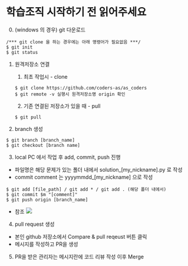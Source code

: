 # 학습조직 시작하기 전 읽어주세요

0. (windows 의 경우) git 다운로드
~~~
/*** git clone 을 하는 경우에는 아래 명령어가 필요없음 ***/
$ git init
$ git status
~~~
1. 원격저장소 연결

    1. 최초 작업시 - clone
    ~~~
    $ git clone https://github.com/coders-as/as_coders
    $ git remote -v 실행시 원격저장소명 origin 확인
    ~~~
    2. 기존 연결된 저장소가 있을 때 - pull
    ~~~
    $ git pull
    ~~~

2. branch 생성
~~~
$ git branch [branch_name]
$ git checkout [branch name]
~~~

3. local PC 에서 작업 후 add, commit, push 진행
- 파일명은 해당 문제가 있는 폴더 내에서 solution_[my_nickname].py 로 작성
- commit comment 는 yyyymmdd_[my_nickname] 으로 작성
~~~
$ git add [file_path] / git add * / git add . (해당 폴더 내에서)
$ git commit $m "[comment]"
$ git push origin [branch_name]
~~~
* 참조
![](https://www.secmem.org/assets/images/git_pr/git_transaction.png)

4. pull request 생성
- 본인 github 저장소에서 Compare & pull reqeust 버튼 클릭
- 메시지를 작성하고 PR을 생성

5. PR을 받은 관리자는 메시지란에 코드 리뷰 작성 이후 Merge
